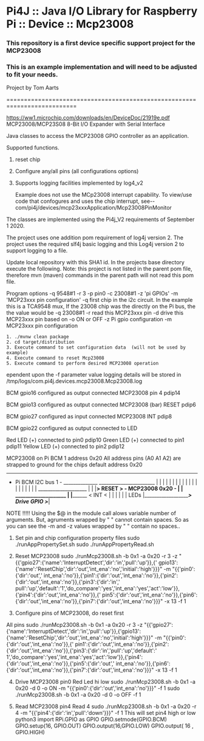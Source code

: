 Pi4J :: Java I/O Library for Raspberry Pi :: Device :: Mcp23008
==========================================================================

### This repository is a first device specific support project for the MCP23008

### This is an example implementation and will need to be adjusted to fit your needs.

Project by Tom Aarts

==========================================================================

https://ww1.microchip.com/downloads/en/DeviceDoc/21919e.pdf
MCP23008/MCP23S08 8-Bit I/O Expander with Serial Interface

Java classes to access the MCP23008 GPIO controller as an application.

Supported functions.

1. reset chip
2. Configure any/all pins (all configurations options)
3. Supports logging facilities implemented by log4_v2

   Example does not use the MCp23008 interrupt capability.
   To view/use code that confogures and uses the chip interrupt,
   see-- com/pi4j/devices/mcp23xxxApplication/Mcp23008PinMonitor

The classes are implemented using the Pi4j_V2 requirements of September 1 2020.

The project uses one addition pom requirement of log4j version 2. The project
uses the required slf4j basic logging and this Log4j version 2 to support
logging to a file.

Update local repository with this SHA1 id.
In the projects base directory execute the following. Note: this project is not
listed in the parent pom file, therefore mvn (maven) commands in the parent
path will not read this pom file.

Program options
-q 9548#1 -r 3 -p pin0 -c 23008#1 -z 'pi GPIOs' -m 'MCP23xxx pin configuration'
-q first chip in the i2c circuit. In the example this is a TCA9548 mux, If the 23008 chip was the
directly on the Pi bus, the the value would be -q 23008#1
-r read this MCP23xxx pin
-d drive this MCP23xxx pin based on -o ON or OFF
-z Pi gpio configuration
-m MCP23xxx pin configuration

    1. ./mvnw clean package
    2. cd target/distribution
    3. Execute command to set configuration data  (will not be used by example)
    4. Execute command to reset Mcp23008
    5. Execute command to perform desired MCP23008 operation

ependent upon the -f parameter value logging details will be stored in
/tmp/logs/com.pi4j.devices.mcp23008.Mcp23008.log

BCM gpio16 configured as output connected MCP23008 pin 4 pdip14

BCM gpio13 configured as output connected MCP23008 (bar) RESET pdip6

BCM gpio27 configured as input connected MCP23008 INT pdip8

BCM gpio22 configured as output connected to LED

Red LED (+) connected to pin0 pdip10
Green LED (+) connected to pin1 pdip11
Yellow LED (+) connected to pin2 pdip12

MCP23008 on Pi BCM 1 address 0x20
All address pins (A0 A1 A2) are strapped to ground for the chips default address 0x20

_______________________           

- Pi BCM I2C bus 1 - ______________
  _______________________               |
  | | | |
  | | | |
  | | | |  
  | | | |
  | | |                       ____________________
  | | |__________> RESET >   - MCP23008 0x20 -
  | |                             ____________________
  | |________________ < INT  <        | | | |
  | | LEDs
  |_____________________> Drive GPIO >___|

NOTE !!!!!
Using the $@ in the module call alows variable number of arguments. But, agruments wrapped by " " cannot
contain spaces. So as you can see the -m and -z values wrapped by " " contain no spaces..

1. Set pin and chip configuration
   property files
   sudo ./runAppPropertySet.sh
   sudo ./runAppPropertyRead.sh


2. Reset MCP23008
   sudo ./runMcp23008.sh -b 0x1 -a 0x20 -r 3 -z "{{'gpio27':{'name':'InterruptDetect','dir':'in','pull':'up'}},{'
   gpio13':{'name':'ResetChip','dir':'out','int_ena':'no','initial':'high'}}}"    -m   "{{'pin0':{'dir':'out','
   int_ena':'no'}},{'pin1':{'dir':'out','int_ena':'no'}},{'pin2':{'dir':'out','int_ena':'no'}},{'pin3':{'dir':'in','
   pull':'up','default':'1','do_compare':'yes','int_ena':'yes','act':'low'}},{'pin4':{'dir':'out','int_ena':'no'}},{'
   pin5':{'dir':'out','int_ena':'no'}},{'pin6':{'dir':'out','int_ena':'no'}},{'pin7':{'dir':'out','int_ena':'no'}}}"  -x
   13 -f 1


3. Configure pins of MCP23008, do reset first

All pins
sudo ./runMcp23008.sh -b 0x1 -a 0x20 -r 3 -z "{{'gpio27':{'name':'InterruptDetect','dir':'in','pull':'up'}},{'gpio13':
{'name':'ResetChip','dir':'out','int_ena':'no','initial':'high'}}}"    -m   "{{'pin0':{'dir':'out','int_ena':'no'}},{'
pin1':{'dir':'out','int_ena':'no'}},{'pin2':{'dir':'out','int_ena':'no'}},{'pin3':{'dir':'in','pull':'up','default':'
1','do_compare':'yes','int_ena':'yes','act':'low'}},{'pin4':{'dir':'out','int_ena':'no'}},{'pin5':{'dir':'out','
int_ena':'no'}},{'pin6':{'dir':'out','int_ena':'no'}},{'pin7':{'dir':'out','int_ena':'no'}}}"  -x 13 -f 1

4. Drive MCP23008 pin0 Red Led hi low
   sudo ./runMcp23008.sh -b 0x1 -a 0x20 -d 0 -o ON -m   "{{'pin0':{'dir':'out','int_ena':'no'}}}"  -f 1
   sudo ./runMcp23008.sh -b 0x1 -a 0x20 -d 0 -o OFF -f 1


5. Read MCP23008 pin4
   Read 4
   sudo ./runMcp23008.sh -b 0x1 -a 0x20 -r 4 -m "{{'pin4':{'dir':'in','pull':'down'}}}"     -f 1
   This will set pin4 high or low
   python3
   import RPi.GPIO as GPIO
   GPIO.setmode(GPIO.BCM)
   GPIO.setup(16, GPIO.OUT)
   GPIO.output(16,GPIO.LOW)
   GPIO.output( 16 , GPIO.HIGH)

